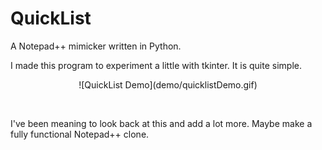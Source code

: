 # QuickList
A Notepad++ mimicker written in Python.

I made this program to experiment a little with tkinter. It is quite simple.

<p align="center">
  ![QuickList Demo](demo/quicklistDemo.gif)
</p>

<p align="center">
  <src="demo/quicklistDemo.gif">
</p>
  
<p align="center">
  <img />
</p>

I've been meaning to look back at this and add a lot more. Maybe make a fully functional Notepad++ clone.
